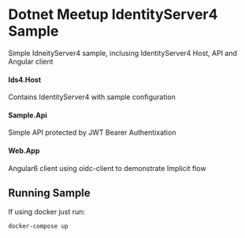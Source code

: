 # Dotnet Meetup IdentityServer4 Sample

Simple IdneityServer4 sample, inclusing IdentityServer4 Host, API and Angular client

#### Ids4.Host 
Contains IdentityServer4 with sample configuration

#### Sample.Api
Simple API protected by JWT Bearer Authentixation

#### Web.App
Angular6 client using oidc-client to demonstrate Implicit flow


## Running Sample

If using docker just run:

`docker-compose up` 
